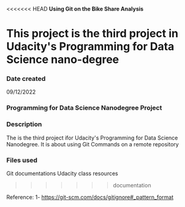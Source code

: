 <<<<<<< HEAD
<b> Using Git on the Bike Share Analysis</b> 

This project is the third project in Udacity's Programming for Data Science nano-degree
=======

### Date created
09/12/2022

### Programming for Data Science Nanodegree Project 


### Description
The is the third project ifor Udacity's Programming for Data Science Nanodegree. It is about using Git Commands on a remote repository 

### Files used
Git documentations
Udacity class resources 
>>>>>>> documentation

Reference:
1- https://git-scm.com/docs/gitignore#_pattern_format

